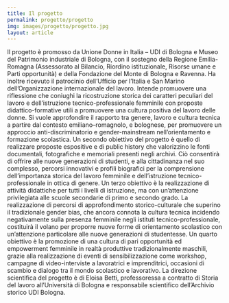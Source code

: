 ```yaml
---
title: Il progetto
permalink: progetto/progetto
img: images/progetto/progetto.jpg
layout: article
---
```

Il progetto è promosso da Unione Donne in Italia – UDI di Bologna e Museo del Patrimonio industriale di Bologna, con il sostegno della Regione Emilia-Romagna (Assessorato al Bilancio, Riordino istituzionale, Risorse umane e Parti opportunità) e della Fondazione del Monte di Bologna e Ravenna. Ha inoltre ricevuto il patrocinio dell’Ufficio per l’Italia e San Marino dell’Organizzazione internazionale del lavoro. 
Intende promuovere una riflessione che coniughi la ricostruzione storica dei caratteri peculiari del lavoro e dell’istruzione tecnico-professionale femminile con proposte didattico-formative utili a promuovere una cultura positiva del lavoro delle donne. Si vuole approfondire il rapporto tra genere, lavoro e cultura tecnica a partire dal contesto emiliano–romagnolo, e bolognese, per promuovere un approccio anti-discriminatorio e gender-mainstream nell’orientamento e formazione scolastica. 
Un secondo obiettivo del progetto è quello di realizzare proposte espositive e di public history che valorizzino le fonti documentali, fotografiche e memoriali presenti negli archivi. Ciò consentirà di offrire alle nuove generazioni di studenti, e alla cittadinanza nel suo complesso, percorsi innovativi e profili biografici per la comprensione dell’importanza storica del lavoro femminile e dell’istruzione tecnico-professionale in ottica di genere. Un terzo obiettivo è la realizzazione di attività didattiche per tutti i livelli di istruzione, ma con un’attenzione privilegiata alle scuole secondarie di primo e secondo grado. La realizzazione di percorsi di approfondimento storico-culturale che superino il tradizionale gender bias, che ancora connota la cultura tecnica incidendo negativamente sulla presenza femminile negli istituti tecnico-professionale, costituirà il volano per proporre nuove forme di orientamento scolastico con un’attenzione particolare alle nuove generazioni di studentesse.
Un quarto obiettivo è la promozione di una cultura di pari opportunità ed empowerment femminile in realtà produttive tradizionalmente maschili, grazie alla realizzazione di eventi di sensibilizzazione come workshop, campagne di video-interviste a lavoratrici e imprenditrici, occasioni di scambio e dialogo tra il mondo scolastico e lavorativo. La direzione scientifica del progetto è di Eloisa Betti, professoressa a contratto di Storia del lavoro all’Università di Bologna e responsabile scientifico dell’Archivio storico UDI Bologna.
